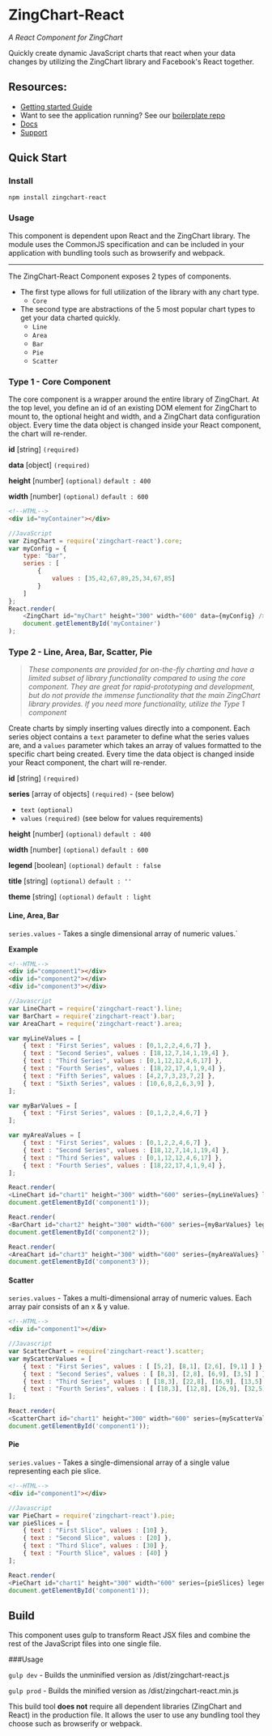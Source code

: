 # ZingChart-React

*A React Component for ZingChart*

Quickly create dynamic JavaScript charts that react when your data changes by utilizing the ZingChart library and Facebook's React together.

## Resources:
* [Getting started Guide](http://www.zingchart.com/blog/2015/06/12/zingchart-component-for-react/)
* Want to see the application running? See our [boilerplate repo](https://github.com/zingchart/ZingChart-React-Boilerplate)
* [Docs](https://www.zingchart.com/docs/)
* [Support](https://www.zingchart.com/support/)
 
## Quick Start

### Install
```
npm install zingchart-react
```

### Usage

This component is dependent upon React and the ZingChart library. The module uses the CommonJS specification and can be included in your application with bundling tools such as browserify and webpack. 

---

The ZingChart-React Component exposes 2 types of components.

* The first type allows for full utilization of the library with any chart type.
	* `Core`
* The second type are abstractions of the 5 most popular chart types to get your data charted quickly.
 	* `Line`
 	* `Area`
 	* `Bar`
 	* `Pie`
 	* `Scatter`


### Type 1 - Core Component
The core component is a wrapper around the entire library of ZingChart. At the top level, you define an id of an existing DOM
element for ZingChart to mount to, the optional height and width, and a ZingChart data configuration object. Every time the data object is changed inside your React component, the chart will re-render.

**id** [string] `(required)`

**data** [object] `(required)`

**height** [number] `(optional)` `default : 400`

**width** [number] `(optional)` `default : 600`


```html
<!--HTML-->
<div id="myContainer"></div>
```

```js
//JavaScript
var ZingChart = require('zingchart-react').core;
var myConfig = {
 	type: "bar",
	series : [
		{
			values : [35,42,67,89,25,34,67,85]
		}
	]
};
React.render(
	<ZingChart id="myChart" height="300" width="600" data={myConfig} />,
	document.getElementById('myContainer')
);
```
### Type 2 - Line, Area, Bar, Scatter, Pie
> *These components are provided for on-the-fly charting and have a limited subset of library functionality compared to using the core component. They are great for rapid-prototyping and development, but do not provide the immense functionality that the main ZingChart library provides. If you need more functionality, utilize the Type 1 component*

Create charts by simply inserting values directly into a component. Each series object contains a `text` parameter to define what the series values are, and a `values` parameter which takes an array of values formatted to the specific chart being created. Every time the data object is changed inside your React component, the chart will re-render.

**id** [string] `(required)`

**series** [array of objects] `(required)`  - (see below)

* `text` `(optional)`
* `values` `(required)` (see below for values requirements)

**height** [number] `(optional)` `default : 400`

**width** [number] `(optional)` `default : 600`

**legend** [boolean] `(optional)` `default : false`

**title** [string] `(optional)` `default : '' `

**theme** [string] `(optional)` `default : light`


#### Line, Area, Bar

`series.values` - Takes a single dimensional array of numeric values.`


**Example**

```html
<!--HTML-->
<div id="component1"></div>
<div id="component2"></div>
<div id="component3"></div>
```

```js
//Javascript
var LineChart = require('zingchart-react').line;
var BarChart = require('zingchart-react').bar;
var AreaChart = require('zingchart-react').area;

var myLineValues = [
    { text : "First Series", values : [0,1,2,2,4,6,7] },
    { text : "Second Series", values : [18,12,7,14,1,19,4] },
    { text : "Third Series", values : [0,1,12,12,4,6,17] },
    { text : "Fourth Series", values : [18,22,17,4,1,9,4] },
    { text : "Fifth Series", values : [4,2,7,3,23,7,2] },
    { text : "Sixth Series", values : [10,6,8,2,6,3,9] },
];

var myBarValues = [
    { text : "First Series", values : [0,1,2,2,4,6,7] }
];

var myAreaValues = [
    { text : "First Series", values : [0,1,2,2,4,6,7] },
    { text : "Second Series", values : [18,12,7,14,1,19,4] },
    { text : "Third Series", values : [0,1,12,12,4,6,17] },
    { text : "Fourth Series", values : [18,22,17,4,1,9,4] },
];

React.render(
<LineChart id="chart1" height="300" width="600" series={myLineValues} legend="true" theme="light" title="Hello Line Chart"/>,
document.getElementById('component1'));

React.render(
<BarChart id="chart2" height="300" width="600" series={myBarValues} legend="true" theme="dark" title="Hello Bar Chart"/>,
document.getElementById('component2'));

React.render(
<AreaChart id="chart3" height="300" width="600" series={myAreaValues} legend="true" theme="slate" title="Hello Area Chart"/>,
document.getElementById('component3'));
```

#### Scatter

`series.values` - Takes a multi-dimensional array of numeric values. Each array pair consists of an x & y value.


```html
<!--HTML-->
<div id="component1"></div>
```

```js
//Javascript
var ScatterChart = require('zingchart-react').scatter;
var myScatterValues = [
    { text : "First Series", values : [ [5,2], [8,1], [2,6], [9,1] ] },
    { text : "Second Series", values : [ [8,3], [2,8], [6,9], [3,5] ] },
    { text : "Third Series", values : [ [18,3], [22,8], [16,9], [13,5] ] },
    { text : "Fourth Series", values : [ [18,3], [12,8], [26,9], [32,5] ] },
];

React.render(
<ScatterChart id="chart1" height="300" width="600" series={myScatterValues} legend="true" theme="light" title="Hello Scatter Chart"/>,
document.getElementById('component1'));
```

#### Pie

`series.values` - Takes a single-dimensional array of a single value representing each pie slice.

```html
<!--HTML-->
<div id="component1"></div>
```

```js
//Javascript
var PieChart = require('zingchart-react').pie;
var pieSlices = [
    { text : "First Slice", values : [10] },
    { text : "Second Slice", values : [20] },
    { text : "Third Slice", values : [30] },
    { text : "Fourth Slice", values : [40] }
];

React.render(
<PieChart id="chart1" height="300" width="600" series={pieSlices} legend="true" theme="light" title="Hello Pie Chart"/>,
document.getElementById('component1'));
```

## Build

This component uses gulp to transform React JSX files and combine the rest of the JavaScript files into one single file.

###Usage

`gulp dev` - Builds the unminified version as /dist/zingchart-react.js

`gulp prod` - Builds the minified version as /dist/zingchart-react.min.js

This build tool **does not** require all dependent libraries (ZingChart and React) in the production file. It allows the user to use any bundling tool they choose such as browserify or webpack.
